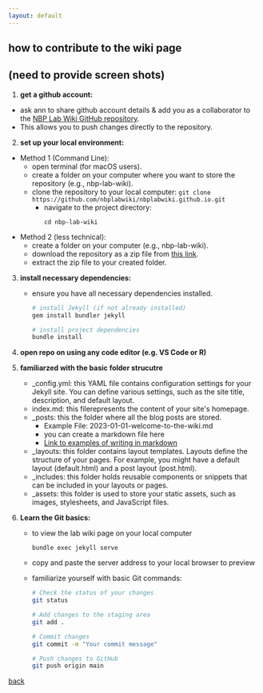 ```yaml
---
layout: default
---
```


## how to contribute to the wiki page
##  (need to provide screen shots)
1. **get a github account:**
- ask ann to share github account details & add you as a collaborator to the [NBP Lab Wiki GitHub repository](https://github.com/nbplabwiki/nbplabwiki.github.io).
- This allows you to push changes directly to the repository.

2. **set up your local environment:**
- Method 1 (Command Line):
   - open terminal (for macOS users).
   - create a folder on your computer where you want to store the repository (e.g., nbp-lab-wiki).
   - clone the repository to your local computer:
         ```
         git clone https://github.com/nbplabwiki/nbplabwiki.github.io.git
         ```
       - navigate to the project directory:
         ```
         cd nbp-lab-wiki
         ```
- Method 2 (less technical):
   - create a folder on your computer (e.g., nbp-lab-wiki).
   - download the repository as a zip file from [this link](https://github.com/nbplabwiki/nbplabwiki.github.io/).
   - extract the zip file to your created folder.

3. **install necessary dependencies:**
   - ensure you have all necessary dependencies installed.
     ```bash
     # install Jekyll (if not already installed)
     gem install bundler jekyll

     # install project dependencies
     bundle install
     ```
4. **open repo on using any code editor (e.g. VS Code or R)**

5. **familiarzed with the basic folder strucutre**
   - _config.yml: this YAML file contains configuration settings for your Jekyll site. You can define various settings, such as the site title, description, and default layout.
   - index.md: this filerepresents the content of your site's homepage.
   - _posts: this the folder where all the blog posts are stored.
      - Example File: 2023-01-01-welcome-to-the-wiki.md
      - you can create a markdown file here
      - [Link to examples of writing in markdown](/markdown-examples)
   - _layouts: this folder contains layout templates. Layouts define the structure of your pages. For example, you might have a default layout (default.html) and a post layout (post.html).
   - _includes: this folder holds reusable components or snippets that can be included in your layouts or pages.
   - _assets: this folder is used to store your static assets, such as images, stylesheets, and JavaScript files.

4. **Learn the Git basics:**
   - to view the lab wiki page on your local computer
     ```
     bundle exec jekyll serve
     ```
   - copy and paste the server address to your local browser to preview

   - familiarize yourself with basic Git commands:
     ```bash
     # Check the status of your changes
     git status

     # Add changes to the staging area
     git add .

     # Commit changes
     git commit -m "Your commit message"

     # Push changes to GitHub
     git push origin main
     ```
[back](/)